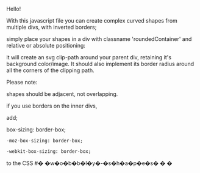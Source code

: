 Hello!

With this javascript file you can create complex curved shapes from multiple divs, with inverted borders;


simply place your shapes in a div with classname 'roundedContainer' and relative or absolute positioning:


it will create an svg clip-path around your parent div, retaining it's background color/image. It should also implement its border radius around all the corners of the clipping path.

Please note:

shapes should be adjacent, not overlapping.

if you use borders on the inner divs,

add;

   box-sizing: border-box;

    -moz-box-sizing: border-box;

    -webkit-box-sizing: border-box;

to the CSS
#� �w�o�b�b�l�y�-�s�h�a�p�e�s�
�
�
